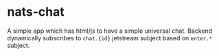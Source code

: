 # nats-chat

A simple app which has html/js to have a simple universal chat.
Backend dynamically subscribes to `chat.{id}` jetstream subject based on `enter.*` subject.
